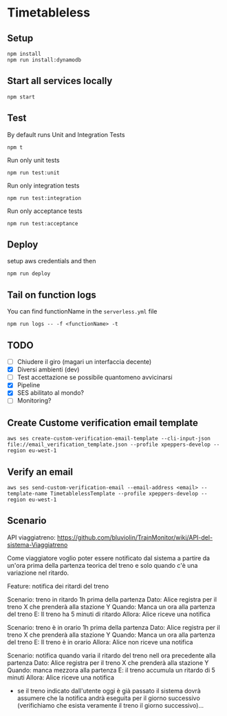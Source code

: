 # Timetableless

## Setup
```
npm install
npm run install:dynamodb
```

## Start all services locally
```
npm start
```

## Test
By default runs Unit and Integration Tests
```
npm t
```

Run only unit tests
```
npm run test:unit
```

Run only integration tests
```
npm run test:integration
```

Run only acceptance tests
```
npm run test:acceptance
```

## Deploy
setup aws credentials and then
```
npm run deploy
```

## Tail on function logs
You can find functionName in the `serverless.yml` file
```
npm run logs -- -f <functionName> -t
```

## TODO
- [ ] Chiudere il giro (magari un interfaccia decente)
- [x] Diversi ambienti (dev)
- [ ] Test accettazione se possibile quantomeno avvicinarsi
- [x] Pipeline
- [x] SES abilitato al mondo?
- [ ] Monitoring?

## Create Custome verification email template
```
aws ses create-custom-verification-email-template --cli-input-json file://email_verification_template.json --profile xpeppers-develop --region eu-west-1
```

## Verify an email
```
aws ses send-custom-verification-email --email-address <email> --template-name TimetablelessTemplate --profile xpeppers-develop --region eu-west-1
```

## Scenario
API viaggiatreno: https://github.com/bluviolin/TrainMonitor/wiki/API-del-sistema-Viaggiatreno

Come viaggiatore voglio poter essere notificato dal sistema a partire da un'ora prima della partenza teorica del treno e solo quando c'è una variazione nel ritardo.

Feature: notifica dei ritardi del treno

Scenario: treno in ritardo 1h prima della partenza
Dato: Alice registra per il treno X che prenderà alla stazione Y
Quando: Manca un ora alla partenza del treno
E: Il treno ha 5 minuti di ritardo
Allora: Alice riceve una notifica

Scenario: treno è in orario 1h prima della partenza
Dato: Alice registra per il treno X che prenderà alla stazione Y
Quando: Manca un ora alla partenza del treno
E: Il treno è in orario
Allora: Alice non riceve una notifica

Scenario: notifica quando varia il ritardo del treno nell ora precedente alla partenza
Dato: Alice registra per il treno X che prenderà alla stazione Y
Quando: manca mezzora alla partenza
E: il treno accumula un ritardo di 5 minuti
Allora: Alice riceve una notifica

- se il treno indicato dall'utente oggi è già passato il sistema dovrà assumere che la notifica andrà eseguita per il giorno successivo (verifichiamo che esista veramente il treno il giorno successivo)...

